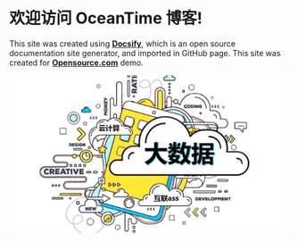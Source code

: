 # 欢迎访问 OceanTime 博客!

This site was created using [**Docsify**](https://docsify.js.org), which is an open source documentation site generator, and imported in GitHub page. This site was created for [**Opensource.com**](https://opensource.com) demo.

![Welcome to OceanTime Blog](./images/cover.jpg)
